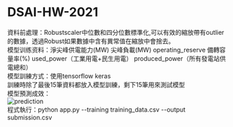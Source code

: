 # DSAI-HW-2021
資料前處理：Robustscaler中位數和四分位數標準化,可以有效的縮放帶有outlier的數據，透過Robust如果數據中含有異常值在縮放中會捨去。  
模型训练资料：淨尖峰供電能力(MW)	尖峰負載(MW)	operating_reserve	備轉容量率(%)	used_power（工業用電+民生用電）	produced_power（所有發電站供電總和）  
模型訓練方式：使用tensorflow keras  
訓練時除了最後15筆資料都放入模型訓練，剩下15筆用來測試模型  
模型預測成效：  
![prediction](https://user-images.githubusercontent.com/49266509/160287958-ade076c4-0449-4833-baaa-2670a3232b23.png)  
程式執行：python app.py --training training_data.csv --output submission.csv  


